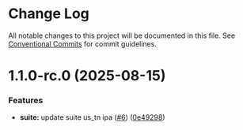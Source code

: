 # Change Log

All notable changes to this project will be documented in this file.
See [Conventional Commits](https://conventionalcommits.org) for commit guidelines.

# 1.1.0-rc.0 (2025-08-15)


### Features

* **suite:** update suite us_tn ipa ([#6](https://github.com/zerobias-org/suite/issues/6)) ([0e49298](https://github.com/zerobias-org/suite/commit/0e4929895e3edb66d9cd230dbc7d02af7997e548))
